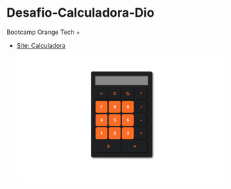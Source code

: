# Desafio-Calculadora-Dio
Bootcamp Orange Tech +

- [Site: Calculadora](https://desafio-calculadora-aqd74gkgk-matiash26.vercel.app/)
![calculadora](https://raw.githubusercontent.com/matiash26/Desafio-Calculadora-Dio/main/public/calculadoraProjeto.jpg)
